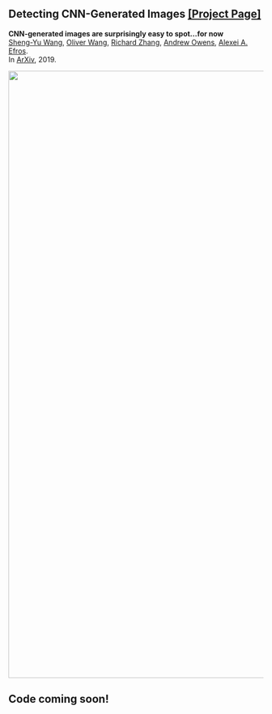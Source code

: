 ## Detecting CNN-Generated Images [[Project Page]](https://peterwang512.github.io/CNNDetection/)

**CNN-generated images are surprisingly easy to spot...for now**  
[Sheng-Yu Wang](https://peterwang512.github.io/), [Oliver Wang](http://www.oliverwang.info/), [Richard Zhang](https://richzhang.github.io/), [Andrew Owens](http://andrewowens.com/), [Alexei A. Efros](https://people.eecs.berkeley.edu/~efros/).
<br>In [ArXiv](https://arxiv.org/abs/1912.11035), 2019.

<img src='https://peterwang512.github.io/CNNDetection/images/teaser.png' width=1200>

## Code coming soon!

